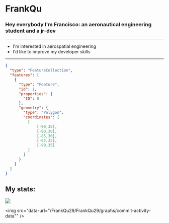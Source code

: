 # FrankQu
### Hey everybody I'm Francisco: an aeronautical engineering student and a jr-dev

---
- I'm interested in aerospatial engineering
- I'd like to improve my developer skills
---
```geojson
{
  "type": "FeatureCollection",
  "features": [
    {
      "type": "Feature",
      "id": 1,
      "properties": {
        "ID": 0
      },
      "geometry": {
        "type": "Polygon",
        "coordinates": [
          [
              [-90,35],
              [-90,30],
              [-85,30],
              [-85,35],
              [-90,35]
          ]
        ]
      }
    }
  ]
}
```


## My stats:

<img src="https://github-readme-stats.vercel.app/api?username=FrankQu29"/>

<img src="data-url="/FrankQu29/FrankQu29/graphs/commit-activity-data"" />
